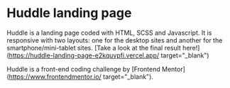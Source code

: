 # Huddle landing page

Huddle is a landing page coded with HTML, SCSS and Javascript. It is responsive with two layouts: one for the desktop sites and another for the smartphone/mini-tablet sites. [Take a look at the final result here!](https://huddle-landing-page-e2kquvpfi.vercel.app/ target="_blank")

Huddle is a front-end coding challenge by [Frontend Mentor](https://www.frontendmentor.io/ target="_blank").
